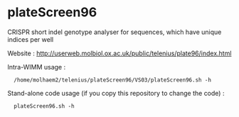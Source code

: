 # plateScreen96
CRISPR short indel genotype analyser for sequences, which have unique indices per well

Website : http://userweb.molbiol.ox.ac.uk/public/telenius/plate96/index.html

Intra-WIMM usage :

      /home/molhaem2/telenius/plateScreen96/VS03/plateScreen96.sh -h

Stand-alone code usage (if you copy this repository to change the code) :

      plateScreen96.sh -h

